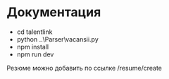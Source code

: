 # Документация

- cd talentlink
- python ..\Parser\vacansii.py
- npm install
- npm run dev

Резюме можно добавить по ссылке /resume/create


